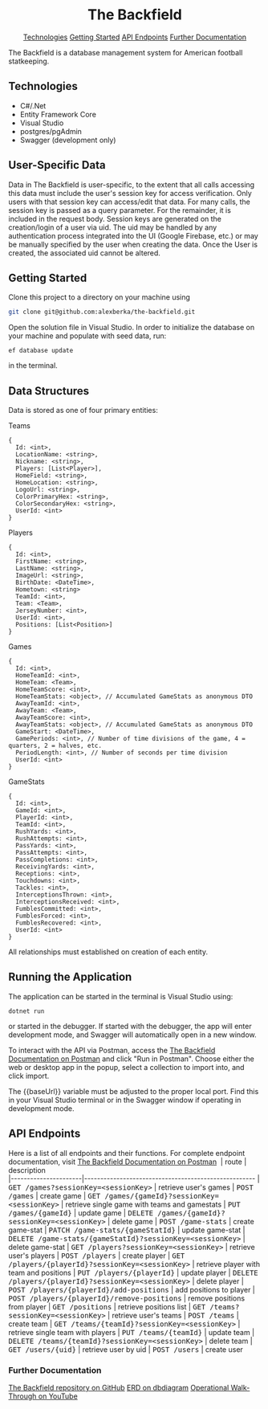 <h1 align="center" style="font-weight: bold;">The Backfield</h1>

<p align="center">
<a href="#tech">Technologies</a>
<a href="#started">Getting Started</a>
<a href="#routes">API Endpoints</a>
<a href="#documentation">Further Documentation</a>
</p>


<p>The Backfield is a database management system for American football statkeeping.</p>


<h2 id="technologies">Technologies</h2>

- C#/.Net
- Entity Framework Core
- Visual Studio
- postgres/pgAdmin
- Swagger (development only)

<h2>User-Specific Data</h2>

Data in The Backfield is user-specific, to the extent that all calls accessing this data must include the user's session key for access verification. Only users with that session key can access/edit that data. For many calls, the session key is passed as a query parameter. For the remainder, it is included in the request body. 
Session keys are generated on the creation/login of a user via uid. The uid may be handled by any authentication process integrated into the UI (Google Firebase, etc.) or may be manually specified by the user when creating the data. Once the User is created, the associated uid cannot be altered.

<h2 id="started">Getting Started</h2>

Clone this project to a directory on your machine using

```bash
git clone git@github.com:alexberka/the-backfield.git
```

Open the solution file in Visual Studio. In order to initialize the database on your machine and populate with seed data, run:

```
ef database update
```

in the terminal.

<h2>Data Structures</h2>
Data is stored as one of four primary entities:

Teams

```
{
  Id: <int>,
  LocationName: <string>,
  Nickname: <string>,
  Players: [List<Player>],
  HomeField: <string>,
  HomeLocation: <string>,
  LogoUrl: <string>,
  ColorPrimaryHex: <string>,
  ColorSecondaryHex: <string>,
  UserId: <int>
}
```

Players

```
{
  Id: <int>,
  FirstName: <string>,
  LastName: <string>,
  ImageUrl: <string>,
  BirthDate: <DateTime>,
  Hometown: <string>
  TeamId: <int>,
  Team: <Team>,
  JerseyNumber: <int>,
  UserId: <int>,
  Positions: [List<Position>]
}
```

Games

```
{
  Id: <int>,
  HomeTeamId: <int>,
  HomeTeam: <Team>,
  HomeTeamScore: <int>,
  HomeTeamStats: <object>, // Accumulated GameStats as anonymous DTO
  AwayTeamId: <int>,
  AwayTeam: <Team>,
  AwayTeamScore: <int>,
  AwayTeamStats: <object>, // Accumulated GameStats as anonymous DTO
  GameStart: <DateTime>,
  GamePeriods: <int>, // Number of time divisions of the game, 4 = quarters, 2 = halves, etc.
  PeriodLength: <int>, // Number of seconds per time division
  UserId: <int>
}
```

GameStats

```
{
  Id: <int>,
  GameId: <int>,
  PlayerId: <int>,
  TeamId: <int>,
  RushYards: <int>,
  RushAttempts: <int>,
  PassYards: <int>,
  PassAttempts: <int>,
  PassCompletions: <int>,
  ReceivingYards: <int>,
  Receptions: <int>,
  Touchdowns: <int>,
  Tackles: <int>,
  InterceptionsThrown: <int>,
  InterceptionsReceived: <int>,
  FumblesCommitted: <int>,
  FumblesForced: <int>,
  FumblesRecovered: <int>,
  UserId: <int>
}
```

All relationships must established on creation of each entity.

<h2>Running the Application</h2>

The application can be started in the terminal is Visual Studio using:

```
dotnet run
```

or started in the debugger. If started with the debugger, the app will enter development mode, and Swagger will automatically open in a new window.

To interact with the API via Postman, access the [The Backfield Documentation on Postman](https://documenter.getpostman.com/view/31791227/2sAYBYgWGq) and click "Run in Postman". Choose either the web or desktop app in the popup, select a collection to import into, and click import.

The {{baseUrl}} variable must be adjusted to the proper local port. Find this in your Visual Studio terminal or in the Swagger window if operating in development mode.

<h2 id="routes">API Endpoints</h2>

Here is a list of all endpoints and their functions.
For complete endpoint documentation, visit [The Backfield Documentation on Postman](https://documenter.getpostman.com/view/31791227/2sAYBYgWGq)
​
| route               | description                                          
|----------------------|-----------------------------------------------------
| <kbd>GET /games?sessionKey=\<sessionKey\></kbd>     | retrieve user's games
| <kbd>POST /games</kbd>     | create game
| <kbd>GET /games/{gameId}?sessionKey=\<sessionKey\></kbd>     | retrieve single game with teams and gamestats
| <kbd>PUT /games/{gameId}</kbd>     | update game
| <kbd>DELETE /games/{gameId}?sessionKey=\<sessionKey\></kbd>     | delete game
| <kbd>POST /game-stats</kbd>     | create game-stat
| <kbd>PATCH /game-stats/{gameStatId}</kbd>     | update game-stat
| <kbd>DELETE /game-stats/{gameStatId}?sessionKey=\<sessionKey\></kbd>     | delete game-stat
| <kbd>GET /players?sessionKey=\<sessionKey\></kbd>     | retrieve user's players
| <kbd>POST /players</kbd>     | create player
| <kbd>GET /players/{playerId}?sessionKey=\<sessionKey\></kbd>     | retrieve player with team and positions
| <kbd>PUT /players/{playerId}</kbd>     | update player
| <kbd>DELETE /players/{playerId}?sessionKey=\<sessionKey\></kbd>     | delete player
| <kbd>POST /players/{playerId}/add-positions</kbd>     | add positions to player
| <kbd>POST /players/{playerId}/remove-positions</kbd>     | remove positions from player
| <kbd>GET /positions</kbd>     | retrieve positions list
| <kbd>GET /teams?sessionKey=\<sessionKey\></kbd>     | retrieve user's teams
| <kbd>POST /teams</kbd>     | create team
| <kbd>GET /teams/{teamId}?sessionKey=\<sessionKey\></kbd>     | retrieve single team with players
| <kbd>PUT /teams/{teamId}</kbd>     | update team
| <kbd>DELETE /teams/{teamId}?sessionKey=\<sessionKey\></kbd>     | delete team
| <kbd>GET /users/{uid}</kbd>     | retrieve user by uid
| <kbd>POST /users</kbd>     | create user


<h3 id="documentation">Further Documentation</h3>

[The Backfield repository on GitHub](github.com/alexberka/the-backfield)
[ERD on dbdiagram](https://dbdiagram.io/d/The-Backfield-6732a4d0e9daa85aca1861f6)
[Operational Walk-Through on YouTube]()
